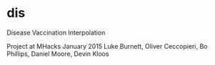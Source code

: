 # dis
Disease Vaccination Interpolation

Project at MHacks January 2015
Luke Burnett, Oliver Ceccopieri, Bo Phillips, Daniel Moore, Devin Kloos
